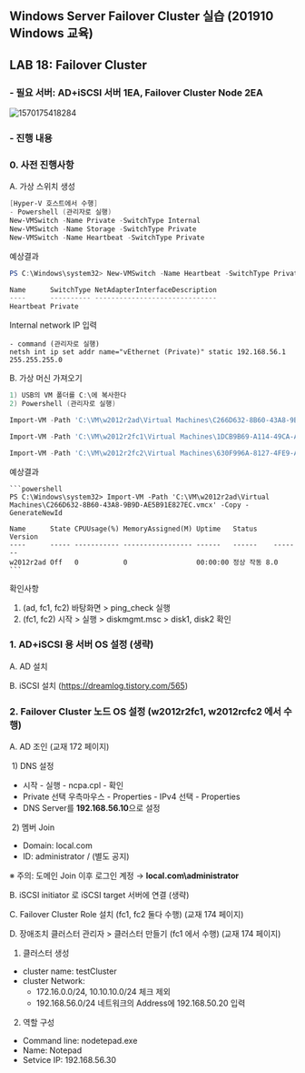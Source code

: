 ## Windows Server Failover Cluster 실습 (201910 Windows 교육)

## LAB 18: Failover Cluster 


### - 필요 서버: AD+iSCSI 서버 1EA, Failover Cluster Node 2EA
![1570175418284](https://user-images.githubusercontent.com/20136723/66191171-ae157400-e6c8-11e9-9f6c-c9fc8e780f72.png)


### - 진행 내용

### 0. **사전 진행사항**

   A. 가상 스위치 생성

   ```powershell
   [Hyper-V 호스트에서 수행]
   - Powershell (관리자로 실행)
   New-VMSwitch -Name Private -SwitchType Internal
   New-VMSwitch -Name Storage -SwitchType Private
   New-VMSwitch -Name Heartbeat -SwitchType Private
   ```
   
   예상결과
   ```powershell
   PS C:\Windows\system32> New-VMSwitch -Name Heartbeat -SwitchType Private
   
   Name      SwitchType NetAdapterInterfaceDescription
   ----      ---------- ------------------------------
   Heartbeat Private

   ```
   
   Internal network IP 입력

   ```commandline
   - command (관리자로 실행)
   netsh int ip set addr name="vEthernet (Private)" static 192.168.56.1 255.255.255.0
   ```

   B. 가상 머신 가져오기

   ```powershell
   1) USB의 VM 폴더를 C:\에 복사한다
   2) Powershell (관리자로 실행)
   
   Import-VM -Path 'C:\VM\w2012r2ad\Virtual Machines\C266D632-8B60-43A8-9B9D-AE5B91E827EC.vmcx' -Copy -GenerateNewId
   
   Import-VM -Path 'C:\VM\w2012r2fc1\Virtual Machines\1DCB9B69-A114-49CA-A633-3EFE8E28B1D0.vmcx' -Copy -GenerateNewId
   
   Import-VM -Path 'C:\VM\w2012r2fc2\Virtual Machines\630F996A-8127-4FE9-A6F0-412DB370C0D6.vmcx' -Copy -GenerateNewId
   ```

   예상결과
   
    ```powershell
    PS C:\Windows\system32> Import-VM -Path 'C:\VM\w2012r2ad\Virtual Machines\C266D632-8B60-43A8-9B9D-AE5B91E827EC.vmcx' -Copy -GenerateNewId
    
    Name      State CPUUsage(%) MemoryAssigned(M) Uptime   Status    Version
    ----      ----- ----------- ----------------- ------   ------    -------
    w2012r2ad Off   0           0                 00:00:00 정상 작동 8.0
    ```
   
   확인사항
   1) (ad, fc1, fc2) 바탕화면 > ping_check 실행
   2) (fc1, fc2) 시작 > 실행 > diskmgmt.msc > disk1, disk2 확인
   

### 1. **AD+iSCSI 용 서버 OS 설정 (생략)**

   A. AD 설치

   B. iSCSI 설치 (https://dreamlog.tistory.com/565)

   

### 2. **Failover Cluster 노드 OS 설정 (w2012r2fc1, w2012rcfc2 에서 수행)**

   A. AD 조인 (교재 172 페이지)

   ​	1) DNS 설정

   - 시작 - 실행 - ncpa.cpl - 확인 
   -  Private 선택 우측마우스 - Properties - IPv4 선택 -   Properties 
   -  DNS Server를 **192.168.56.10**으로 설정

   ​	2) 멤버 Join
   
   - Domain: local.com  
   - ID: administrator / (별도 공지)
   
   ※ 주의: 도메인 Join 이후 로그인 계정 → **local.com\administrator**   

   B. iSCSI initiator 로 iSCSI target 서버에 연결 (생략)

   C. Failover Cluster Role 설치 (fc1, fc2 둘다 수행) (교재 174 페이지)

   D. 장애조치 클러스터 관리자 > 클러스터 만들기 (fc1 에서 수행) (교재 174 페이지)
   1) 클러스터 생성
   - cluster name: testCluster
   - cluster Network: 
     - 172.16.0.0/24, 10.10.10.0/24 체크 제외
     - 192.168.56.0/24 네트워크의 Address에 192.168.50.20 입력
   2) 역할 구성
   - Command line: nodetepad.exe
   - Name: Notepad
   - Setvice IP: 192.168.56.30


